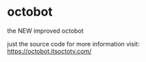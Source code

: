 # octobot
the NEW improved octobot 

just the source code 
for more information visit: https://octobot.itsoctotv.com/
